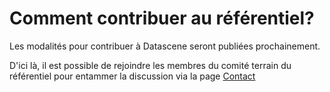 # Comment contribuer au référentiel?

Les modalités pour contribuer à Datascene seront publiées prochainement.

D'ici là, il est possible de rejoindre les membres du comité terrain du référentiel pour entammer la discussion via la page [Contact](../contact)